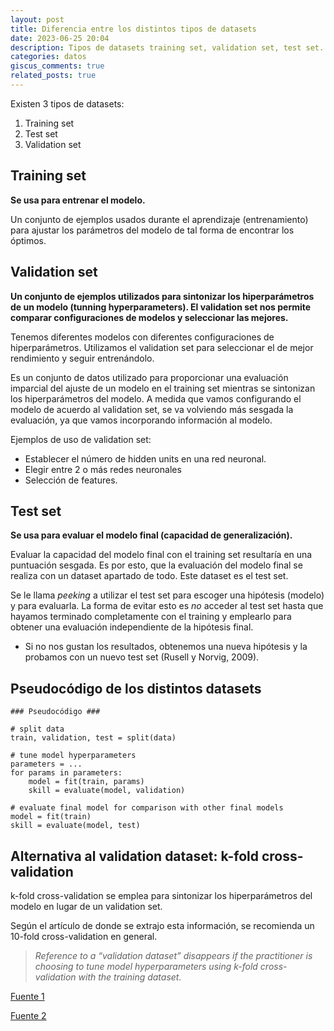 ```yaml
---
layout: post
title: Diferencia entre los distintos tipos de datasets
date: 2023-06-25 20:04
description: Tipos de datasets training set, validation set, test set.
categories: datos
giscus_comments: true
related_posts: true
---
```



Existen 3 tipos de datasets:
1. Training set
2. Test set
3. Validation set

## Training set
**Se usa para entrenar el modelo.**

Un conjunto de ejemplos usados durante el aprendizaje (entrenamiento) para ajustar los parámetros del modelo de tal forma de encontrar los óptimos.

## Validation set
**Un conjunto de ejemplos utilizados para sintonizar los hiperparámetros de un modelo (tunning hyperparameters). El validation set nos permite comparar configuraciones de modelos y seleccionar las mejores.**

Tenemos diferentes modelos con diferentes configuraciones de hiperparámetros. Utilizamos el validation set para seleccionar el de mejor rendimiento y seguir entrenándolo.

Es un conjunto de datos utilizado para proporcionar una evaluación imparcial del ajuste de un modelo en el training set mientras se sintonizan los hiperparámetros del modelo. A medida que vamos configurando el modelo de acuerdo al validation set, se va volviendo más sesgada la evaluación, ya que vamos incorporando información al modelo.

Ejemplos de uso de validation set:
- Establecer el número de hidden units en una red neuronal. 
- Elegir entre 2 o más redes neuronales
- Selección de features.

## Test set
**Se usa para evaluar el modelo final (capacidad de generalización).**

Evaluar la capacidad del modelo final con el training set resultaría en una puntuación sesgada. Es por esto, que la evaluación del modelo final se realiza con un dataset apartado de todo. Este dataset es el test set.

Se le llama *peeking* a utilizar el test set para escoger una hipótesis (modelo) y para evaluarla. La forma de evitar esto es *no* acceder al test set hasta que hayamos terminado completamente con el training y emplearlo para obtener una evaluación independiente de la hipótesis final.
  - Si no nos gustan los resultados, obtenemos una nueva hipótesis y la probamos con un nuevo test set (Rusell y Norvig, 2009).

## Pseudocódigo de los distintos datasets

```
### Pseudocódigo ###

# split data
train, validation, test = split(data)

# tune model hyperparameters
parameters = ...
for params in parameters:
    model = fit(train, params)
    skill = evaluate(model, validation)

# evaluate final model for comparison with other final models
model = fit(train)
skill = evaluate(model, test)
```

## Alternativa al validation dataset: k-fold cross-validation
k-fold cross-validation se emplea para sintonizar los hiperparámetros del modelo en lugar de un validation set.

Según el artículo de donde se extrajo esta información, se recomienda un 10-fold cross-validation en general.
> *Reference to a “validation dataset” disappears if the practitioner is choosing to tune model hyperparameters using k-fold cross-validation with the training dataset.*




[Fuente 1](https://machinelearningmastery.com/difference-test-validation-datasets)

[Fuente 2](https://stats.stackexchange.com/questions/19048/what-is-the-difference-between-test-set-and-validation-set)



